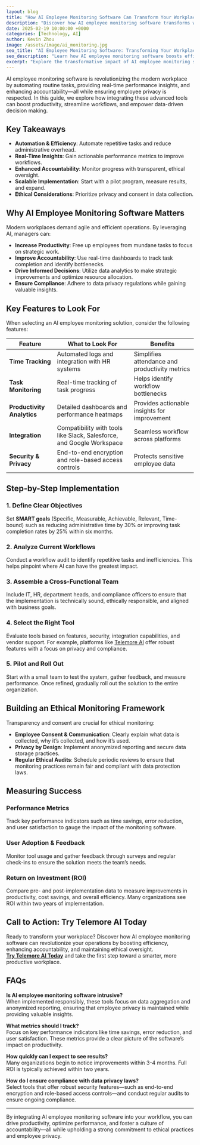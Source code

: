 ```yaml
---
layout: blog
title: "How AI Employee Monitoring Software Can Transform Your Workplace"
description: "Discover how AI employee monitoring software transforms workplace productivity, streamlines workflows, and maintains ethical oversight while ensuring employee privacy."
date: 2025-02-19 10:00:00 +0000
categories: [Technology, AI]
author: Kevin Zhou
image: /assets/image/ai_monitoring.jpg
seo_title: "AI Employee Monitoring Software: Transforming Your Workplace"
seo_description: "Learn how AI employee monitoring software boosts efficiency, ensures accountability, and supports ethical oversight in modern workplaces."
excerpt: "Explore the transformative impact of AI employee monitoring software on workplace productivity and accountability."
---
```


AI employee monitoring software is revolutionizing the modern workplace by automating routine tasks, providing real-time performance insights, and enhancing accountability—all while ensuring employee privacy is respected. In this guide, we explore how integrating these advanced tools can boost productivity, streamline workflows, and empower data-driven decision making.

## Key Takeaways

- **Automation & Efficiency**: Automate repetitive tasks and reduce administrative overhead.
- **Real-Time Insights**: Gain actionable performance metrics to improve workflows.
- **Enhanced Accountability**: Monitor progress with transparent, ethical oversight.
- **Scalable Implementation**: Start with a pilot program, measure results, and expand.
- **Ethical Considerations**: Prioritize privacy and consent in data collection.

## Why AI Employee Monitoring Software Matters

Modern workplaces demand agile and efficient operations. By leveraging AI, managers can:
- **Increase Productivity**: Free up employees from mundane tasks to focus on strategic work.
- **Improve Accountability**: Use real-time dashboards to track task completion and identify bottlenecks.
- **Drive Informed Decisions**: Utilize data analytics to make strategic improvements and optimize resource allocation.
- **Ensure Compliance**: Adhere to data privacy regulations while gaining valuable insights.

## Key Features to Look For

When selecting an AI employee monitoring solution, consider the following features:

| **Feature**                | **What to Look For**                                               | **Benefits**                                    |
|----------------------------|--------------------------------------------------------------------|-------------------------------------------------|
| **Time Tracking**          | Automated logs and integration with HR systems                     | Simplifies attendance and productivity metrics  |
| **Task Monitoring**        | Real-time tracking of task progress                                | Helps identify workflow bottlenecks             |
| **Productivity Analytics** | Detailed dashboards and performance heatmaps                        | Provides actionable insights for improvement    |
| **Integration**            | Compatibility with tools like Slack, Salesforce, and Google Workspace | Seamless workflow across platforms              |
| **Security & Privacy**     | End-to-end encryption and role-based access controls                  | Protects sensitive employee data                |

## Step-by-Step Implementation

### 1. Define Clear Objectives
Set **SMART goals** (Specific, Measurable, Achievable, Relevant, Time-bound) such as reducing administrative time by 30% or improving task completion rates by 25% within six months.

### 2. Analyze Current Workflows
Conduct a workflow audit to identify repetitive tasks and inefficiencies. This helps pinpoint where AI can have the greatest impact.

### 3. Assemble a Cross-Functional Team
Include IT, HR, department heads, and compliance officers to ensure that the implementation is technically sound, ethically responsible, and aligned with business goals.

### 4. Select the Right Tool
Evaluate tools based on features, security, integration capabilities, and vendor support. For example, platforms like [Telemore AI](https://telemore.ai) offer robust features with a focus on privacy and compliance.

### 5. Pilot and Roll Out
Start with a small team to test the system, gather feedback, and measure performance. Once refined, gradually roll out the solution to the entire organization.

## Building an Ethical Monitoring Framework

Transparency and consent are crucial for ethical monitoring:
- **Employee Consent & Communication**: Clearly explain what data is collected, why it’s collected, and how it’s used.
- **Privacy by Design**: Implement anonymized reporting and secure data storage practices.
- **Regular Ethical Audits**: Schedule periodic reviews to ensure that monitoring practices remain fair and compliant with data protection laws.

## Measuring Success

### Performance Metrics
Track key performance indicators such as time savings, error reduction, and user satisfaction to gauge the impact of the monitoring software.

### User Adoption & Feedback
Monitor tool usage and gather feedback through surveys and regular check-ins to ensure the solution meets the team’s needs.

### Return on Investment (ROI)
Compare pre- and post-implementation data to measure improvements in productivity, cost savings, and overall efficiency. Many organizations see ROI within two years of implementation.

## Call to Action: Try Telemore AI Today

Ready to transform your workplace? Discover how AI employee monitoring software can revolutionize your operations by boosting efficiency, enhancing accountability, and maintaining ethical oversight.  
[**Try Telemore AI Today**](https://telemore.ai) and take the first step toward a smarter, more productive workplace.

## FAQs

**Is AI employee monitoring software intrusive?**  
When implemented responsibly, these tools focus on data aggregation and anonymized reporting, ensuring that employee privacy is maintained while providing valuable insights.

**What metrics should I track?**  
Focus on key performance indicators like time savings, error reduction, and user satisfaction. These metrics provide a clear picture of the software’s impact on productivity.

**How quickly can I expect to see results?**  
Many organizations begin to notice improvements within 3-4 months. Full ROI is typically achieved within two years.

**How do I ensure compliance with data privacy laws?**  
Select tools that offer robust security features—such as end-to-end encryption and role-based access controls—and conduct regular audits to ensure ongoing compliance.

---

By integrating AI employee monitoring software into your workflow, you can drive productivity, optimize performance, and foster a culture of accountability—all while upholding a strong commitment to ethical practices and employee privacy.